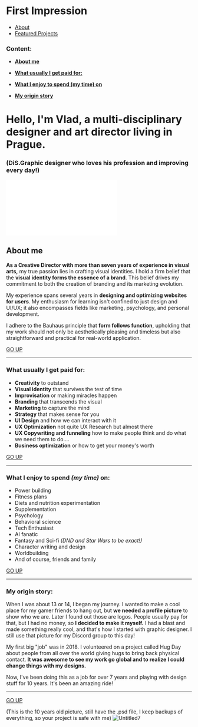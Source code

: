 # First Impression


- [About](#about)
- [Featured Projects](#featured-projects)

### Content:

- [**About me**](https://stolgeth.github.io/english-for-designers/about_me.html#about-me)

- [**What usually I get paid for:**](https://stolgeth.github.io/english-for-designers/about_me.html#what-usually-i-get-paid-for)

- [**What I enjoy to spend (my time) on**](https://stolgeth.github.io/english-for-designers/about_me.html#what-i-enjoy-to-spend-my-time-on)

- [**My origin story**](https://stolgeth.github.io/english-for-designers/about_me.html#my-origin-story)

# Hello, I'm Vlad, a multi-disciplinary designer and art director living in Prague.
### (DiS.Graphic designer who loves his profession and improving every day!)

![Profile Pircture]([./photo.md)

## About me

**As a Creative Director with more than seven years of experience in visual arts,** my true passion lies in crafting visual identities. I hold a firm belief that the **visual identity forms the essence of a brand**. This belief drives my commitment to both the creation of branding and its marketing evolution.

My experience spans several years in **designing and optimizing websites for users**. My enthusiasm for learning isn't confined to just design and UI/UX; it also encompasses fields like marketing, psychology, and personal development.

I adhere to the Bauhaus principle that **form follows function**, upholding that my work should not only be aesthetically pleasing and timeless but also straightforward and practical for real-world application.

[GO UP](https://stolgeth.github.io/english-for-designers/about_me.html#return-to-navigation-page)

---

### What usually I get paid for:
- **Creativity** to outstand
- **Visual identity** that survives the test of time
- **Improvisation** or making miracles happen
- **Branding** that transcends the visual
- **Marketing** to capture the mind
- **Strategy** that makes sense for you
- **UI Design** and how we can interact with it
- **UX Optimization** not quite UX Research but almost there
- **UX Copywriting and funneling** how to make people think and do what we need them to do....
- **Business optimization** or how to get your money's worth

[GO UP](https://stolgeth.github.io/english-for-designers/about_me.html#return-to-navigation-page)

---

### What I enjoy to spend *(my time)* on: 
- Power building
- Fitness plans
- Diets and nutrition experimentation
- Supplementation
- Psychology
- Behavioral science
- Tech Enthusiast
- AI fanatic
- Fantasy and Sci-fi *(DND and Star Wars to be exact!)*
- Character writing and design
- Worldbuilding
- And of course, friends and family

[GO UP](https://stolgeth.github.io/english-for-designers/about_me.html#return-to-navigation-page)

---

### My origin story: 
When I was about 13 or 14, I began my journey. I wanted to make a cool place for my gamer friends to hang out, but **we needed a profile picture** to show who we are. Later I found out those are logos. People usually pay for that, but I had no money, so **I decided to make it myself.** I had a blast and made something really cool, and that's how I started with graphic designer. I still use that picture for my Discord group to this day!

My first big "job" was in 2018. I volunteered on a project called Hug Day about people from all over the world giving hugs to bring back physical contact. **It was awesome to see my work go global and to realize I could change things with my designs.**

Now, I've been doing this as a job for over 7 years and playing with design stuff for 10 years. It's been an amazing ride!

---
[GO UP](https://stolgeth.github.io/english-for-designers/about_me.html#return-to-navigation-page)

(This is the 10 years old picture, still have the .psd file, I keep backups of everything, so your project is safe with me) 
![Untitled7](https://github.com/Stolgeth/english-for-designers/assets/133216768/b8baad75-08e5-40d0-b256-5c5458feb457)
